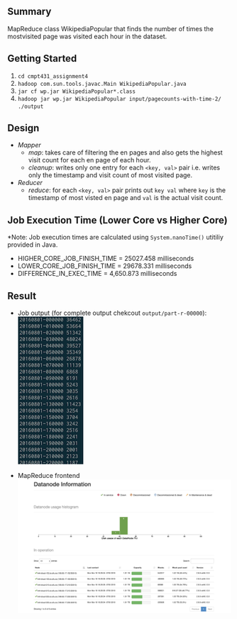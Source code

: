 ## Summary

MapReduce class WikipediaPopular that finds the number of times the mostvisited page was visited each hour in the dataset.

## Getting Started

1. `cd cmpt431_assignment4`
2. `hadoop com.sun.tools.javac.Main WikipediaPopular.java`
3. `jar cf wp.jar WikipediaPopular*.class`
4. `hadoop jar wp.jar WikipediaPopular input/pagecounts-with-time-2/ ./output`

## Design

- _Mapper_
  - _map_: takes care of filtering the en pages and also gets the highest visit count for each en page of each hour.
  - _cleanup_: writes only one entry for each `<key, val>` pair i.e. writes only the timestamp and visit count of most visited page.
- _Reducer_
  - _reduce_: for each `<key, val>` pair prints out `key val` where `key` is the timestamp of most visted en page and `val` is the actual visit count.

## Job Execution Time (Lower Core vs Higher Core)

\*Note: Job execution times are calculated using `System.nanoTime()` utitiliy provided in Java.

- HIGHER_CORE_JOB_FINISH_TIME = 25027.458 milliseconds
- LOWER_CORE_JOB_FINISH_TIME = 29678.331 milliseconds
- DIFFERENCE_IN_EXEC_TIME = 4,650.873 milliseconds

## Result

- Job output (for complete output chekcout `output/part-r-00000`):
  ![Output](map-reduce-output.png)

- MapReduce frontend
  ![Output](map-reduce-frontend.png)
